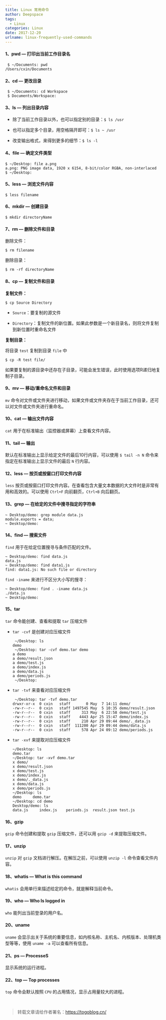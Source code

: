 ```yaml
---
title: Linux 常用命令
author: Deepspace
tags:
  - Linux
categories: Linux
date: 2017-12-20
urlname: linux-frequently-used-commands
---
```


#### 1、pwd — 打印出当前工作目录名

```shell
 $ ~/Documents: pwd
/Users/cxin/Documents
```

#### 2、cd — 更改目录

```shell
 $ ~/Documents: cd Workspace
 $ Documents/Workspace: 
```

#### 3、ls — 列出目录内容

- 除了当前工作目录以外，也可以指定别的目录：`$ ls /usr`

- 也可以指定多个目录，用空格隔开即可：`$ ls ~ /usr`

- 改变输出格式，来得到更多的细节：`$ ls -l`

#### 4、file — 确定文件类型

```shell
$ ~/Desktop: file a.png
a.png: PNG image data, 1920 x 6154, 8-bit/color RGBA, non-interlaced
$ ~/Desktop:
```

#### 5、less — 浏览文件内容

```shell
$ less filename
```
<!-- more -->
#### 6、mkdir — 创建目录

```shell
$ mkdir directoryName
```

#### 7、rm — 删除文件和目录

删除文件：

```shell
$ rm filename
```

删除目录：

```shell
$ rm -rf directoryName
```

#### 8、cp — 复制文件和目录

**复制文件：**

```shell
$ cp Source Directory
```

- `Source`：要复制的源文件

- `Directory`：复制文件的新位置。如果此参数是一个新目录名，则将文件复制到新位置时重命名文件

**复制目录：**

将目录 `test` 复制到目录 `file` 中

```shell
$ cp -R test file/
```

如果要复制的源目录中还存在子目录，可能会发生错误，此时使用选项R递归地复制子目录。

#### 9、mv — 移动/重命名文件和目录

`mv` 命令对文件或文件夹进行移动，如果文件或文件夹存在于当前工作目录，还可以对文件或文件夹进行重命名。

#### 10、cat — 输出文件内容

`cat` 用于在标准输出（监控器或屏幕）上查看文件内容。

#### 11、tail — 输出

默认在标准输出上显示给定文件的最后10行内容，可以使用 `$ tail -n N`  命令来指定在标准输出上显示文件的最后 `N` 行内容。

#### 12、less — 按页或按窗口打印文件内容

`less` 按页或按窗口打印文件内容。在查看包含大量文本数据的大文件时是非常有用和高效的。可以使用 `Ctrl+F` 向前翻页，`Ctrl+B` 向后翻页。

#### 13、grep — 在给定的文件中搜寻指定的字符串

```shell
~ Desktop/demo: grep module data.js
module.exports = data;
~ Desktop/demo:
```

#### 14、find — 搜索文件

`find` 用于在给定位置搜寻与条件匹配的文件。

```shell
~ Desktop/demo: find data.js
data.js
~ Desktop/demo: find data1.js
find: data1.js: No such file or directory
```

`find -iname` 来进行不区分大小写的搜寻：

```shell
~ Desktop/demo: find . -iname data.js
./data.js
~ Desktop/demo:
```

#### 15、tar

`tar` 命令能创建、查看和提取 `tar` 压缩文件

- `tar -cvf` 是创建对应压缩文件

  ```shell
   ~/Desktop: ls
  demo
   ~/Desktop: tar -cvf demo.tar demo
  a demo
  a demo/result.json
  a demo/test.js
  a demo/index.js
  a demo/data.js
  a demo/periods.js
   ~/Desktop:
  ```

- `tar -tvf` 来查看对应压缩文件

  ```shell
   ~/Desktop: tar -tvf demo.tar
  drwxr-xr-x  0 cxin   staff       0 May  7 14:11 demo/
  -rw-r--r--  0 cxin   staff 1497545 May  5 10:35 demo/result.json
  -rw-r--r--  0 cxin   staff     313 May  6 22:58 demo/test.js
  -rw-r--r--  0 cxin   staff    4443 Apr 25 15:47 demo/index.js
  -rw-r--r--  0 cxin   staff     210 Apr 29 09:44 demo/._data.js
  -rw-r--r--  0 cxin   staff  111200 Apr 29 09:44 demo/data.js
  -rw-r--r--  0 cxin   staff     578 Apr 24 09:12 demo/periods.js
  ```

- `tar -xvf` 来提取对应压缩文件

  ```shell
  ~/Desktop: ls
  demo.tar
  ~/Desktop: tar -xvf demo.tar
  x demo/
  x demo/result.json
  x demo/test.js
  x demo/index.js
  x demo/._data.js
  x demo/data.js
  x demo/periods.js
  ~/Desktop: ls
  demo     demo.tar
  ~/Desktop: cd demo
  Desktop/demo: ls
  data.js     index.js    periods.js  result.json test.js
  ```

#### 16、gzip

`gzip` 命令创建和提取 `gzip` 压缩文件，还可以用 `gzip -d` 来提取压缩文件。

#### 17、unzip

`unzip` 对 `gzip` 文档进行解压。在解压之前，可以使用 `unzip -l` 命令查看文件内容。

#### 18、whatis — What is this command

`whatis` 会用单行来描述给定的命令，就是解释当前命令。

#### 19、who — Who Is logged in

`who` 能列出当前登录的用户名。

#### 20、uname

`uname` 会显示出关于系统的重要信息，如内核名称、主机名、内核版本、处理机类型等等，使用 `uname -a` 可以查看所有信息。

#### 21、ps — ProcesseS

显示系统的运行进程。

#### 22、top — Top processes

`top` 命令会默认按照 `CPU` 的占用情况，显示占用量较大的进程。



<br>

> 转载文章请给作者署名：https://togoblog.cn/